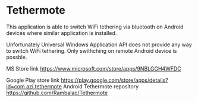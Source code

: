 Tethermote
==========
This application is able to switch WiFi tethering via bluetooth on Android devices where similar application is installed.

Unfortunately Universal Windows Application API does not provide any way to switch WiFi tethering. Only swithching on remote Android device is possble.

MS Store link https://www.microsoft.com/store/apps/9NBLGGH4WFDC

Google Play store link https://play.google.com/store/apps/details?id=com.azi.tethermote
Android Tethermote repository https://github.com/Rambalac/Tethermote
